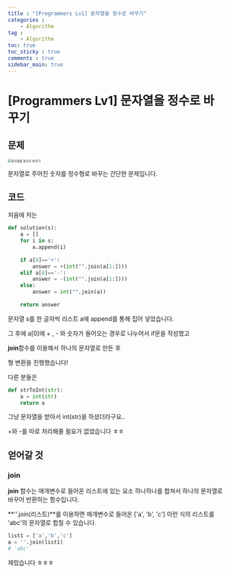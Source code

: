 ```yaml
---
title : "[Programmers Lv1] 문자열을 정수로 바꾸기"
categories :
    - Algorithm
tag :
    - Algorithm
toc: true
toc_sticky : true
comments : true
sidebar_main: true
---
```


# [Programmers Lv1] 문자열을 정수로 바꾸기

## 문제



<img src="../../images/문자열을 정수로 바꾸기.png" alt="문자열을 정수로 바꾸기" style="zoom:50%;" />





문자열로 주어진 숫자를 정수형로 바꾸는 간단한 문제입니다.



## 코드

처음에 저는

```python
def solution(s):
    a = []
    for i in s:
        a.append(i)
        
    if a[0]=='+':
        answer = +(int("".join(a[1:])))
    elif a[0]=='-':
        answer = -(int("".join(a[1:])))
    else: 
        answer = int("".join(a))
        
    return answer
```

문자열 s를 한 글자씩 리스트 a에 append를 통해 집어 넣었습니다.

그 후에 a[0]에 + , - 와 숫자가 들어오는 경우로 나누어서 if문을 작성했고

**join**함수를 이용해서 하나의 문자열로 만든 후

형 변환을 진행했습니다!

다른 분들은

```py
def strToInt(str):
  	a = int(str)
    return a
```



그냥 문자열을 받아서 int(str)을 하셨더라구요..

+와 -를 따로 처리해줄 필요가 없었습니다 ㅎㅎ





## 얻어갈 것

### join

**join** 함수는 매개변수로 들어온 리스트에 있는 요소 하나하나를 합쳐서 하나의 문자열로 바꾸어 반환하는 함수입니다.

**''.join(리스트)**를 이용하면 매개변수로 들어온 ['a', 'b', 'c'] 이런 식의 리스트를 'abc'의 문자열로 합칠 수 있습니다.

```python
list1 = ['a','b','c']
a = ''.join(list1)
# 'abc'
```



재밌습니다 ㅎㅎㅎ

